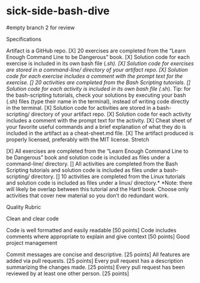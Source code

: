 # sick-side-bash-dive
#empty branch 2 for review

Specifications

 Artifact is a GitHub repo.
 [X] 20 exercises are completed from the “Learn Enough Command Line to be Dangerous” book.
 [X] Solution code for each exercise is included in its own bash file (*.sh).
 [X] Solution code for exercises are stored in a command-line/ directory of your artifact repo.
 [X] Solution code for each exercise includes a comment with the prompt text for the exercise.
 [] 20 activities are completed from the Bash Scripting tutorials.
 [] Solution code for each activity is included in its own bash file (*.sh). Tip: for the bash-scripting tutorials, check your solutions by executing your bash (.sh) files (type their name in the terminal), instead of writing code directly in the terminal.
 [X] Solution code for activities are stored in a bash-scripting/ directory of your artifact repo.
 [X] Solution code for each activity includes a comment with the prompt text for the activity.
 [X] Cheat sheet of your favorite useful commands and a brief explanation of what they do is included in the artifact as a cheat-sheet.md file.
 [X] The artifact produced is properly licensed, preferably with the MIT license.
Stretch

 [X] All exercises are completed from the “Learn Enough Command Line to be Dangerous” book and solution code is included as files under a command-line/ directory.
 [] All activities are completed from the Bash Scripting tutorials and solution code is included as files under a bash-scripting/ directory.
 [] 10 activities are completed from the Linux tutorials and solution code is included as files under a linux/ directory.*
*Note: there will likely be overlap between this tutorial and the Hartl book. Choose only activities that cover new material so you don’t do redundant work.

Quality Rubric

Clean and clear code

 Code is well formatted and easily readable [50 points]
 Code includes comments where appropriate to explain and give context [50 points]
 Good project management

 Commit messages are concise and descriptive. [25 points]
 All features are added via pull requests. [25 points]
 Every pull request has a description summarizing the changes made. [25 points]
 Every pull request has been reviewed by at least one other person. [25 points]

